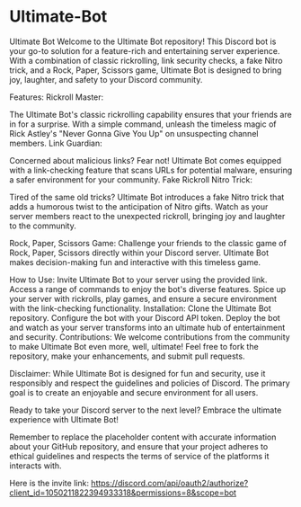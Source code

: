 # Ultimate-Bot
Ultimate Bot
Welcome to the Ultimate Bot repository! This Discord bot is your go-to solution for a feature-rich and entertaining server experience. With a combination of classic rickrolling, link security checks, a fake Nitro trick, and a Rock, Paper, Scissors game, Ultimate Bot is designed to bring joy, laughter, and safety to your Discord community.

Features:
Rickroll Master:

The Ultimate Bot's classic rickrolling capability ensures that your friends are in for a surprise. With a simple command, unleash the timeless magic of Rick Astley's "Never Gonna Give You Up" on unsuspecting channel members.
Link Guardian:

Concerned about malicious links? Fear not! Ultimate Bot comes equipped with a link-checking feature that scans URLs for potential malware, ensuring a safer environment for your community.
Fake Rickroll Nitro Trick:

Tired of the same old tricks? Ultimate Bot introduces a fake Nitro trick that adds a humorous twist to the anticipation of Nitro gifts. Watch as your server members react to the unexpected rickroll, bringing joy and laughter to the community.

Rock, Paper, Scissors Game:
Challenge your friends to the classic game of Rock, Paper, Scissors directly within your Discord server. Ultimate Bot makes decision-making fun and interactive with this timeless game.

How to Use:
Invite Ultimate Bot to your server using the provided link.
Access a range of commands to enjoy the bot's diverse features.
Spice up your server with rickrolls, play games, and ensure a secure environment with the link-checking functionality.
Installation:
Clone the Ultimate Bot repository.
Configure the bot with your Discord API token.
Deploy the bot and watch as your server transforms into an ultimate hub of entertainment and security.
Contributions:
We welcome contributions from the community to make Ultimate Bot even more, well, ultimate! Feel free to fork the repository, make your enhancements, and submit pull requests.

Disclaimer:
While Ultimate Bot is designed for fun and security, use it responsibly and respect the guidelines and policies of Discord. The primary goal is to create an enjoyable and secure environment for all users.

Ready to take your Discord server to the next level? Embrace the ultimate experience with Ultimate Bot!

Remember to replace the placeholder content with accurate information about your GitHub repository, and ensure that your project adheres to ethical guidelines and respects the terms of service of the platforms it interacts with.


Here is the invite link:  https://discord.com/api/oauth2/authorize?client_id=1050211822394933318&permissions=8&scope=bot
